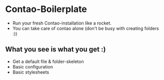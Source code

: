 # Contao-Boilerplate
- Run your fresh Contao-installation like a rocket.
- You can take care of contao alone (don't be busy with creating folders :))

## What you see is what you get :)
- Get a default file & folder-skeleton
- Basic configuration
- Basic stylesheets
